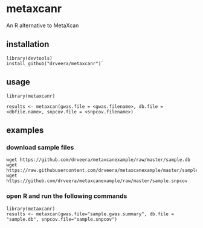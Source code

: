 # metaxcanr
An R alternative to MetaXcan 

## installation
```
library(devtools)
install_github("drveera/metaxcanr")`
```

## usage 
```
library(metaxcanr)

results <- metaxcan(gwas.file = <gwas.filename>, db.file = <dbfile.name>, snpcov.file = <snpcov.filename>)
```

## examples

### download sample files

```
wget https://github.com/drveera/metaxcanexample/raw/master/sample.db
wget https://raw.githubusercontent.com/drveera/metaxcanexample/master/sample.gwas.summary
wget https://github.com/drveera/metaxcanexample/raw/master/sample.snpcov
```

### open R and run the following commands

```
library(metaxcanr)
results <- metaxcan(gwas.file="sample.gwas.summary", db.file = "sample.db", snpcov.file="sample.snpcov")

```
